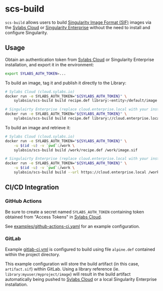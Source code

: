 # scs-build

`scs-build` allows users to build [Singularity Image Format (SIF)](https://github.com/sylabs/sif) images via the [Sylabs Cloud](https://cloud.sylabs.io) or [Singularity Enterprise](https://sylabs.io/singularity-enterprise) without the need to install and configure Singularity.

## Usage

Obtain an authentication token from [Sylabs Cloud](https://cloud.sylabs.io) or Singularity Enterprise installation, and export it in the environment:

```sh
export SYLABS_AUTH_TOKEN=...
```

To build an image, tag it and publish it directly to the Library:

```sh
# Sylabs Cloud (cloud.sylabs.io)
docker run -e SYLABS_AUTH_TOKEN="${SYLABS_AUTH_TOKEN}" \
    sylabsio/scs-build build recipe.def library:<entity>/default/image:latest

# Singulairty Enterprise (replace cloud.enterprise.local with your installation)
docker run -e SYLABS_AUTH_TOKEN="${SYLABS_AUTH_TOKEN}" \
    sylabsio/scs-build build recipe.def library://cloud.enterprise.local/<entity>/default/image:latest
```

To build an image and retrieve it:

```sh
# Sylabs Cloud (cloud.sylabs.io)
docker run -e SYLABS_AUTH_TOKEN="${SYLABS_AUTH_TOKEN}" \
    -u $(id -u) -v `pwd`:/work \
    sylabsio/scs-build build /work/recipe.def /work/image.sif

# Singulairty Enterprise (replace cloud.enterprise.local with your installation)
docker run -e SYLABS_AUTH_TOKEN="${SYLABS_AUTH_TOKEN}" \
    -u $(id -u) -v `pwd`:/work \
    sylabsio/scs-build build --url https://cloud.enterprise.local /work/recipe.def /work/image.sif
```

## CI/CD Integration

### GitHub Actions

Be sure to create a secret named `SYLABS_AUTH_TOKEN` containing token obtained from "Access Tokens" in [Sylabs Cloud](https://cloud.sylabs.io).

See [examples/github-actions-ci.yaml](https://github.com/sylabs/scs-build-client/blob/master/examples/github-actions-ci.yaml) for an example configuration.

### GitLab

Example [gitlab-ci.yml](https://github.com/sylabs/scs-build-client/blob/master/examples/gitlab-ci.yml) is configured to build using file `alpine.def` contained within the project directory.

This example configuration will store the build artifact (in this case, `artifact.sif`) within GitLab. Using a library reference (ie. `library:myuser/myproject/image`) will result in the build artifact automatically being pushed to [Sylabs Cloud](https://cloud.sylabs.io) or a local Singularity Enterprise installation.
